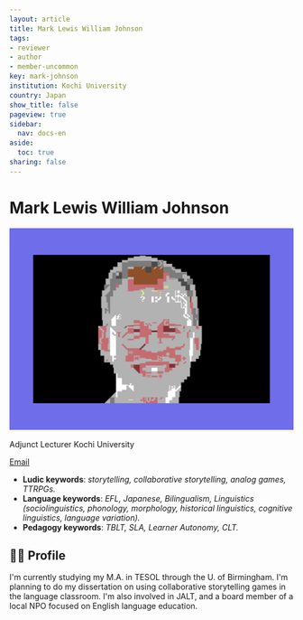 ```yaml
---
layout: article
title: Mark Lewis William Johnson
tags:
- reviewer
- author
- member-uncommon
key: mark-johnson
institution: Kochi University
country: Japan
show_title: false
pageview: true
sidebar:
  nav: docs-en
aside:
  toc: true
sharing: false
---
```


# Mark Lewis William Johnson

<div class="card">
  <div class="card__image">
    <img class="image" src="/assets/images/mark-j.png"/>
  </div>
</div>

Adjunct Lecturer 
Kochi University

[Email](mailto:mark.mrwizard@gmail.com)

- **Ludic keywords**: *storytelling, collaborative storytelling, analog games, TTRPGs.*
- **Language keywords**: *EFL, Japanese, Bilingualism, Linguistics (sociolinguistics, phonology, morphology, historical linguistics, cognitive linguistics, language variation).*
- **Pedagogy keywords**: *TBLT, SLA, Learner Autonomy, CLT.*

<!--more-->

## 👨‍🏫 Profile

I'm currently studying my M.A. in TESOL through the U. of Birmingham. I'm planning to do my dissertation on using collaborative storytelling games in the language classroom. I'm also involved in JALT, and a board member of a local NPO focused on English language education.